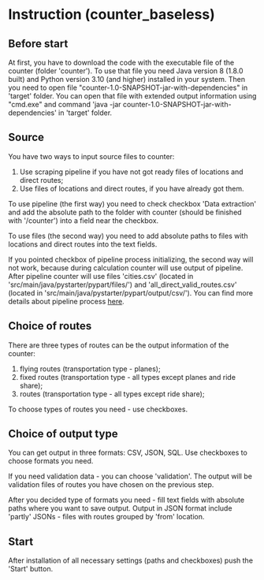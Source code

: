 # Instruction (counter_baseless)
## Before start
At first, you have to download the code with the executable file of the counter (folder 'counter').
To use that file you need Java version 8 (1.8.0 built) and Python version 3.10 (and higher) installed in your system.
Then you need to open file "counter-1.0-SNAPSHOT-jar-with-dependencies" in 'target' folder. You can open that file 
with extended output information using "cmd.exe" and command 'java -jar counter-1.0-SNAPSHOT-jar-with-dependencies' 
in 'target' folder.

## Source
You have two ways to input source files to counter:
1) Use scraping pipeline if you have not got ready files of locations and direct routes;
2) Use files of locations and direct routes, if you have already got them.

To use pipeline (the first way) you need to check checkbox 'Data extraction' and add the absolute path to the folder 
   with counter (should be finished with '/counter') into a field near the checkbox. 

To use files (the second way) you need to add absolute paths to files with locations and direct routes into the 
text fields. 

If you pointed checkbox of pipeline process initializing, the second way will not work, because during calculation 
   counter will use output of pipeline. After pipeline counter will use files 'cities.csv' (located in 
'src/main/java/pystarter/pypart/files/') and 'all_direct_valid_routes.csv' (located in 
'src/main/java/pystarter/pypart/output/csv/'). You can find more details about pipeline process [here](https://github.com/rmant7/CheapTripData/tree/main/Python). 

## Choice of routes
There are three types of routes can be the output information of the counter:
1) flying routes (transportation type - planes);
2) fixed routes (transportation type - all types except planes and ride share);
3) routes (transportation type - all types except ride share);

To choose types of routes you need - use checkboxes.

## Choice of output type
You can get output in three formats: CSV, JSON, SQL.
Use checkboxes to choose formats you need. 

If you need validation data - you can choose 'validation'. The 
output will be validation files of routes you have chosen on the previous step.

After you decided type of formats you need - fill text fields with absolute paths where you want to save output. 
Output in JSON format include 'partly' JSONs - files with routes grouped by 'from' location.

## Start
After installation of all necessary settings (paths and checkboxes) push the 'Start' button. 